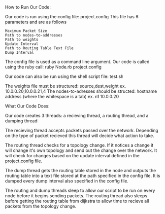 

How to Run Our Code:

Our code is run using the config file: project.config
This file has 6 parameters and are as follows

	Maximum Packet Size
	Path to nodes-to-addresses
	Path to weights
	Update Interval
	Path to Routing Table Text File
	Dump Interval

The config file is used as a command line argument. Our code is called using the ruby call: ruby Node.rb project.config

Our code can also be run using the shell script file: test.sh

The weights file must be structured: source,dest,weight ex. 10.0.0.20,10.0.0.21,4
The nodes-to-adresses should be structed: hostname	address (where the whitespace is a tab) ex. n1	10.0.0.20

What Our Code Does:

Our code creates 3 threads: a recieving thread, a routing thread, and a dumping thread

The recieving thread accepts packets passed over the network. Depending on the type of packet recieved this thread will decide what action to take.

The routing thread checks for a topology change. If it notices a change it will change it's own topology and send out the change over the network. It will check for changes based on the update interval defined in the project.config file.

The dump thread gets the routing table stored in the node and outputs the routing table into a text file stored at the path specified in the config file. It is dumped every dump interval also specified in the config file. 

The routing and dump threads sleep to allow our script to be run on every node before it begins sending packets. The routing thread also sleeps before getting the routing table from dijkstra to allow time to recieve all packets from the topology change.